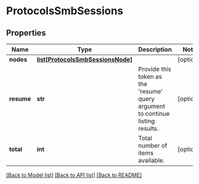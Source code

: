 # ProtocolsSmbSessions

## Properties
Name | Type | Description | Notes
------------ | ------------- | ------------- | -------------
**nodes** | [**list[ProtocolsSmbSessionsNode]**](ProtocolsSmbSessionsNode.md) |  | [optional] 
**resume** | **str** | Provide this token as the &#39;resume&#39; query argument to continue listing results. | [optional] 
**total** | **int** | Total number of items available. | [optional] 

[[Back to Model list]](../README.md#documentation-for-models) [[Back to API list]](../README.md#documentation-for-api-endpoints) [[Back to README]](../README.md)


